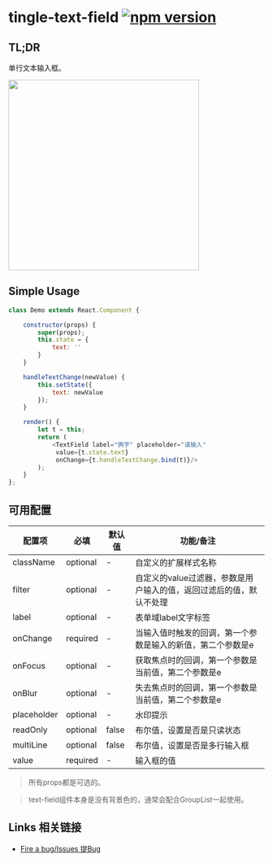 # tingle-text-field [![npm version](https://badge.fury.io/js/tingle-text-field.svg)](http://badge.fury.io/js/tingle-text-field)

## TL;DR

单行文本输入框。

<img src="https://img.alicdn.com/tps/TB14TfJJpXXXXcWXVXXXXXXXXXX-750-1254.png" width="375"/>

## Simple Usage

```javascript
class Demo extends React.Component {

    constructor(props) {
        super(props);
        this.state = {
            text: ''
        }
    }

    handleTextChange(newValue) {
        this.setState({
            text: newValue
        });
    }

    render() {
        let t = this;
        return (
            <TextField label="俩字" placeholder="请输入"
             value={t.state.text}
             onChange={t.handleTextChange.bind(t)}/>
        );
    }
};

```

## 可用配置


| 配置项 | 必填 | 默认值 | 功能/备注 |
|---|----|---|----|
|className|optional|-|自定义的扩展样式名称|
|filter|optional|-|自定义的value过滤器，参数是用户输入的值，返回过滤后的值，默认不处理|
|label|optional|-|表单域label文字标签|
|onChange|required|-|当输入值时触发的回调，第一个参数是输入的新值，第二个参数是e|
|onFocus|optional|-|获取焦点时的回调，第一个参数是当前值，第二个参数是e|
|onBlur|optional|-|失去焦点时的回调，第一个参数是当前值，第二个参数是e|
|placeholder|optional|-|水印提示|
|readOnly|optional|false|布尔值，设置是否是只读状态|
|multiLine|optional|false|布尔值，设置是否是多行输入框|
|value|required|-|输入框的值|

> 所有props都是可选的。

> text-field组件本身是没有背景色的，通常会配合GroupList一起使用。

## Links 相关链接

- [Fire a bug/Issues 提Bug](https://github.com/tinglejs/tingle-text-field/issues)